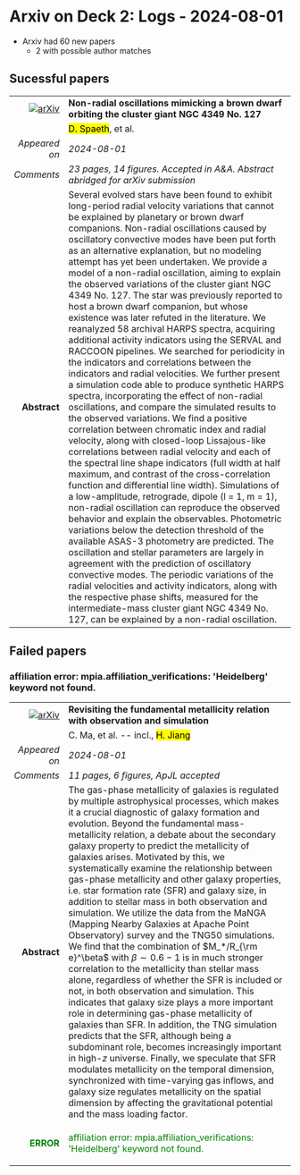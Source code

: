 # Arxiv on Deck 2: Logs - 2024-08-01

* Arxiv had 60 new papers
    * 2 with possible author matches

## Sucessful papers


|||
|---:|:---|
| [![arXiv](https://img.shields.io/badge/arXiv-2407.21583-b31b1b.svg)](https://arxiv.org/abs/2407.21583) | **Non-radial oscillations mimicking a brown dwarf orbiting the cluster giant NGC 4349 No. 127**  |
|| <mark>D. Spaeth</mark>, et al. |
|*Appeared on*| *2024-08-01*|
|*Comments*| *23 pages, 14 figures. Accepted in A&A. Abstract abridged for arXiv submission*|
|**Abstract**|            Several evolved stars have been found to exhibit long-period radial velocity variations that cannot be explained by planetary or brown dwarf companions. Non-radial oscillations caused by oscillatory convective modes have been put forth as an alternative explanation, but no modeling attempt has yet been undertaken. We provide a model of a non-radial oscillation, aiming to explain the observed variations of the cluster giant NGC 4349 No. 127. The star was previously reported to host a brown dwarf companion, but whose existence was later refuted in the literature. We reanalyzed 58 archival HARPS spectra, acquiring additional activity indicators using the SERVAL and RACCOON pipelines. We searched for periodicity in the indicators and correlations between the indicators and radial velocities. We further present a simulation code able to produce synthetic HARPS spectra, incorporating the effect of non-radial oscillations, and compare the simulated results to the observed variations. We find a positive correlation between chromatic index and radial velocity, along with closed-loop Lissajous-like correlations between radial velocity and each of the spectral line shape indicators (full width at half maximum, and contrast of the cross-correlation function and differential line width). Simulations of a low-amplitude, retrograde, dipole (l = 1, m = 1), non-radial oscillation can reproduce the observed behavior and explain the observables. Photometric variations below the detection threshold of the available ASAS-3 photometry are predicted. The oscillation and stellar parameters are largely in agreement with the prediction of oscillatory convective modes. The periodic variations of the radial velocities and activity indicators, along with the respective phase shifts, measured for the intermediate-mass cluster giant NGC 4349 No. 127, can be explained by a non-radial oscillation.         |

## Failed papers

### affiliation error: mpia.affiliation_verifications: 'Heidelberg' keyword not found. 


|||
|---:|:---|
| [![arXiv](https://img.shields.io/badge/arXiv-2407.21716-b31b1b.svg)](https://arxiv.org/abs/2407.21716) | **Revisiting the fundamental metallicity relation with observation and simulation**  |
|| C. Ma, et al. -- incl., <mark>H. Jiang</mark> |
|*Appeared on*| *2024-08-01*|
|*Comments*| *11 pages, 6 figures, ApJL accepted*|
|**Abstract**|            The gas-phase metallicity of galaxies is regulated by multiple astrophysical processes, which makes it a crucial diagnostic of galaxy formation and evolution. Beyond the fundamental mass-metallicity relation, a debate about the secondary galaxy property to predict the metallicity of galaxies arises. Motivated by this, we systematically examine the relationship between gas-phase metallicity and other galaxy properties, i.e. star formation rate (SFR) and galaxy size, in addition to stellar mass in both observation and simulation. We utilize the data from the MaNGA (Mapping Nearby Galaxies at Apache Point Observatory) survey and the TNG50 simulations. We find that the combination of $M_*/R_{\rm e}^\beta$ with $\beta\sim 0.6-1$ is in much stronger correlation to the metallicity than stellar mass alone, regardless of whether the SFR is included or not, in both observation and simulation. This indicates that galaxy size plays a more important role in determining gas-phase metallicity of galaxies than SFR. In addition, the TNG simulation predicts that the SFR, although being a subdominant role, becomes increasingly important in high-$z$ universe. Finally, we speculate that SFR modulates metallicity on the temporal dimension, synchronized with time-varying gas inflows, and galaxy size regulates metallicity on the spatial dimension by affecting the gravitational potential and the mass loading factor.         |
|<p style="color:green"> **ERROR** </p>| <p style="color:green">affiliation error: mpia.affiliation_verifications: 'Heidelberg' keyword not found.</p> |

